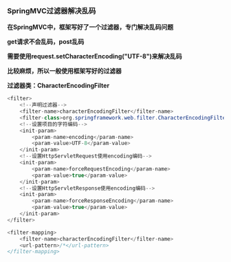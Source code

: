 ### SpringMVC过滤器解决乱码

**在SpringMVC中，框架写好了一个过滤器，专门解决乱码问题**

**get请求不会乱码，post乱码**

**需要使用request.setCharacterEncoding("UTF-8")来解决乱码**

**比较麻烦，所以一般使用框架写好的过滤器**



**过滤器类：CharacterEncodingFilter**



```Java
<filter>
    <!--声明过滤器-->
    <filter-name>characterEncodingFilter</filter-name>
    <filter-class>org.springframework.web.filter.CharacterEncodingFilter</filter-class>
    <!--设置项目的字符编码-->
    <init-param>
        <param-name>encoding</param-name>
        <param-value>UTF-8</param-value>
    </init-param>
    <!--设置HttpServletRequest使用encoding编码-->
    <init-param>
        <param-name>forceRequestEncoding</param-name>
        <param-value>true</param-value>
    </init-param>
    <!--设置HttpServletResponse使用encoding编码-->
    <init-param>
        <param-name>forceResponseEncoding</param-name>
        <param-value>true</param-value>
    </init-param>
</filter>

<filter-mapping>
    <filter-name>characterEncodingFilter</filter-name>
    <url-pattern>/*</url-pattern>
</filter-mapping>
```